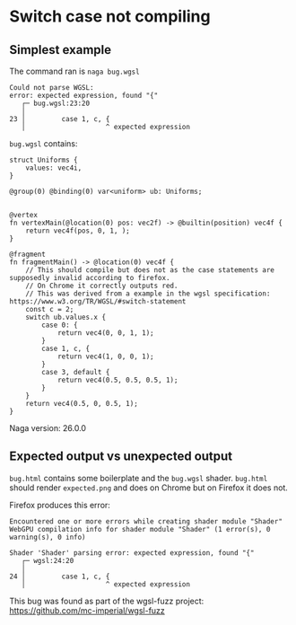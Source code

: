 # Switch case not compiling

## Simplest example

The command ran is `naga bug.wgsl`
```
Could not parse WGSL:
error: expected expression, found "{"
   ┌─ bug.wgsl:23:20
   │
23 │         case 1, c, {
   │                    ^ expected expression
```

`bug.wgsl` contains:
```wgsl
struct Uniforms {
    values: vec4i,
}

@group(0) @binding(0) var<uniform> ub: Uniforms;


@vertex
fn vertexMain(@location(0) pos: vec2f) -> @builtin(position) vec4f {
    return vec4f(pos, 0, 1, );
}

@fragment
fn fragmentMain() -> @location(0) vec4f {
    // This should compile but does not as the case statements are supposedly invalid according to firefox.
    // On Chrome it correctly outputs red.
    // This was derived from a example in the wgsl specification: https://www.w3.org/TR/WGSL/#switch-statement
    const c = 2;
    switch ub.values.x {
        case 0: {
            return vec4(0, 0, 1, 1);
        }
        case 1, c, {
            return vec4(1, 0, 0, 1);
        }
        case 3, default {
            return vec4(0.5, 0.5, 0.5, 1);
        }
    }
    return vec4(0.5, 0, 0.5, 1);
}
```

Naga version: 26.0.0

## Expected output vs unexpected output

`bug.html` contains some boilerplate and the `bug.wgsl` shader. `bug.html` should render `expected.png` and does on Chrome but on Firefox it does not.

Firefox produces this error:

```
Encountered one or more errors while creating shader module "Shader"
WebGPU compilation info for shader module "Shader" (1 error(s), 0 warning(s), 0 info)

Shader 'Shader' parsing error: expected expression, found "{"
   ┌─ wgsl:24:20
   │
24 │         case 1, c, {
   │                    ^ expected expression
```

This bug was found as part of the wgsl-fuzz project: https://github.com/mc-imperial/wgsl-fuzz

